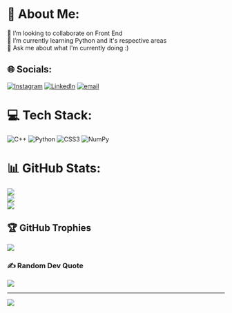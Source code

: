 # 💫 About Me:
👯 I’m looking to collaborate on Front End <br>🌱 I’m currently learning Python and it's respective areas<br>💬 Ask me about what I'm currently doing :)<br>


## 🌐 Socials:
[![Instagram](https://img.shields.io/badge/Instagram-%23E4405F.svg?logo=Instagram&logoColor=white)](https://instagram.com/habibtariq65) [![LinkedIn](https://img.shields.io/badge/LinkedIn-%230077B5.svg?logo=linkedin&logoColor=white)](https://linkedin.com/in/habib-tariq-568b0027a) [![email](https://img.shields.io/badge/Email-D14836?logo=gmail&logoColor=white)](mailto:habibtariq175@gmail.com) 

# 💻 Tech Stack:
![C++](https://img.shields.io/badge/c++-%2300599C.svg?style=for-the-badge&logo=c%2B%2B&logoColor=white) ![Python](https://img.shields.io/badge/python-3670A0?style=for-the-badge&logo=python&logoColor=ffdd54) ![CSS3](https://img.shields.io/badge/css3-%231572B6.svg?style=for-the-badge&logo=css3&logoColor=white) ![NumPy](https://img.shields.io/badge/numpy-%23013243.svg?style=for-the-badge&logo=numpy&logoColor=white)
# 📊 GitHub Stats:
![](https://github-readme-stats.vercel.app/api?username=habibtariq513&theme=dark&hide_border=false&include_all_commits=false&count_private=false)<br/>
![](https://nirzak-streak-stats.vercel.app/?user=habibtariq513&theme=dark&hide_border=false)<br/>
![](https://github-readme-stats.vercel.app/api/top-langs/?username=habibtariq513&theme=dark&hide_border=false&include_all_commits=false&count_private=false&layout=compact)

## 🏆 GitHub Trophies
![](https://github-profile-trophy.vercel.app/?username=habibtariq513&theme=radical&no-frame=false&no-bg=true&margin-w=4)

### ✍️ Random Dev Quote
![](https://quotes-github-readme.vercel.app/api?type=horizontal&theme=radical)

---
[![](https://visitcount.itsvg.in/api?id=habibtariq513&icon=0&color=0)](https://visitcount.itsvg.in)

<!-- Proudly created with GPRM ( https://gprm.itsvg.in ) -->
